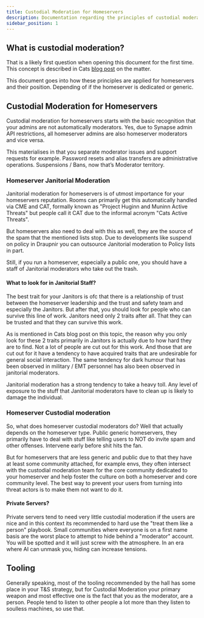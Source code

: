 ```yaml
---
title: Custodial Moderation for Homeservers
description: Documentation regarding the principles of custodial moderation as applied to homeservers.
sidebar_position: 1
---
```


## What is custodial moderation?

That is a likely first question when opening this document for the first time. This concept is described in Cats [blog post](https://neko.support/blog/2025-07-11/cats-views-on-moderation-terminology) on the matter.

This document goes into how these principles are applied for homeservers and their position. Depending of if the homeserver is dedicated or generic.

## Custodial Moderation for Homeservers

Custodial moderation for homeservers starts with the basic recognition that your admins are not automatically moderators. Yes, due to Synapse admin API restrictions, all homeserver admins are also homeserver moderators and vice versa.

This materialises in that you separate moderator issues and support requests for example. Password resets and alias transfers are administrative operations. Suspensions / Bans, now that’s Moderator territory.

### Homeserver Janitorial Moderation

Janitorial moderation for homeservers is of utmost importance for your homeservers reputation. Rooms can primarily get this automatically handled via CME and CAT, formally known as "Project Huginn and Muninn Active Threats" but people call it CAT due to the informal acronym "Cats Active Threats".

But homeservers also need to deal with this as well, they are the source of the spam that the mentioned lists stop. Due to developments like suspend on policy in Draupnir you can outsource Janitorial moderation to Policy lists in part.

Still, if you run a homeserver, especially a public one, you should have a staff of Janitorial moderators who take out the trash.

#### What to look for in Janitorial Staff?

The best trait for your Janitors is ofc that there is a relationship of trust between the homeserver leadership and the trust and safety team and especially the Janitors. But after that, you should look for people who can survive this line of work. Janitors need only 2 traits after all. That they can be trusted and that they can survive this work.

As is mentioned in Cats blog post on this topic, the reason why you only look for these 2 traits primarily in Janitors is actually due to how hard they are to find. Not a lot of people are cut out for this work. And those that are cut out for it have a tendency to have acquired traits that are undesirable for general social interaction. The same tendency for dark humour that has been observed in military / EMT personnel has also been observed in janitorial moderators.

Janitorial moderation has a strong tendency to take a heavy toll. Any level of exposure to the stuff that Janitorial moderators have to clean up is likely to damage the individual.

### Homeserver Custodial moderation

So, what does homeserver custodial moderators do? Well that actually depends on the homeserver type. Public generic homeservers, they primarily have to deal with stuff like telling users to NOT do invite spam and other offenses. Intervene early before shit hits the fan.

But for homeservers that are less generic and public due to that they have at least some community attached, for example envs, they often intersect with the custodial moderation team for the core community dedicated to your homeserver and help foster the culture on both a homeserver and core community level. The best way to prevent your users from turning into threat actors is to make them not want to do it.

#### Private Servers?

Private servers tend to need very little custodial moderation if the users are nice and in this context its recommended to hard use the "treat them like a person" playbook. Small communities where everyone is on a first name basis are the worst place to attempt to hide behind a "moderator" account. You will be spotted and it will just screw with the atmosphere. In an era where AI can unmask you, hiding can increase tensions.

## Tooling

Generally speaking, most of the tooling recommended by the hall has some place in your T&S strategy, but for Custodial Moderation your primary weapon and most effective one is the fact that you as the moderator, are a person. People tend to listen to other people a lot more than they listen to soulless machines, so use that.
